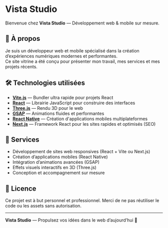 # Vista Studio

Bienvenue chez **Vista Studio** — Développement web & mobile sur mesure.

## 🚀 À propos

Je suis un développeur web et mobile spécialisé dans la création d’expériences numériques modernes et performantes.  
Ce site vitrine a été conçu pour présenter mon travail, mes services et mes projets récents.

## 🛠️ Technologies utilisées

- [**Vite.js**](https://vitejs.dev/) — Bundler ultra rapide pour projets React
- [**React**](https://reactjs.org/) — Librairie JavaScript pour construire des interfaces
- [**Three.js**](https://threejs.org/) — Rendu 3D pour le web
- [**GSAP**](https://greensock.com/gsap/) — Animations fluides et performantes
- [**React Native**](https://reactnative.dev/) — Création d'applications mobiles multiplateformes
- [**Next.js**](https://nextjs.org/) — Framework React pour les sites rapides et optimisés (SEO)

## 📱 Services

- Développement de sites web responsives (React + Vite ou Next.js)
- Création d’applications mobiles (React Native)
- Intégration d’animations avancées (GSAP)
- Effets visuels interactifs en 3D (Three.js)
- Conception et accompagnement sur mesure

## 🧾 Licence

Ce projet est à but personnel et professionnel. Merci de ne pas réutiliser le code ou les assets sans autorisation.

---

**Vista Studio** — Propulsez vos idées dans le web d’aujourd’hui 🚀
